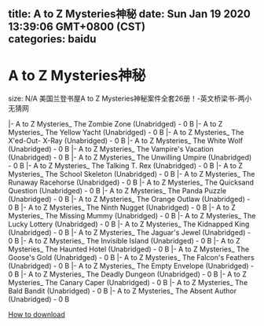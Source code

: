 
title: A to Z Mysteries神秘
date: Sun Jan 19 2020 13:39:06 GMT+0800 (CST)    
categories: baidu
---

# A to Z Mysteries神秘
size: N/A
 美国兰登书屋A to Z Mysteries神秘案件全套26册！-英文桥梁书-两小无猜网
 
|- A to Z Mysteries_ The Zombie Zone (Unabridged) - 0 B
|- A to Z Mysteries_ The Yellow Yacht (Unabridged) - 0 B
|- A to Z Mysteries_ The X'ed-Out- X-Ray (Unabridged) - 0 B
|- A to Z Mysteries_ The White Wolf (Unabridged) - 0 B
|- A to Z Mysteries_ The Vampire's Vacation (Unabridged) - 0 B
|- A to Z Mysteries_ The Unwilling Umpire (Unabridged) - 0 B
|- A to Z Mysteries_ The Talking T. Rex (Unabridged) - 0 B
|- A to Z Mysteries_ The School Skeleton (Unabridged) - 0 B
|- A to Z Mysteries_ The Runaway Racehorse (Unabridged) - 0 B
|- A to Z Mysteries_ The Quicksand Question (Unabridged) - 0 B
|- A to Z Mysteries_ The Panda Puzzle (Unabridged) - 0 B
|- A to Z Mysteries_ The Orange Outlaw (Unabridged) - 0 B
|- A to Z Mysteries_ The Ninth Nugget (Unabridged) - 0 B
|- A to Z Mysteries_ The Missing Mummy (Unabridged) - 0 B
|- A to Z Mysteries_ The Lucky Lottery (Unabridged) - 0 B
|- A to Z Mysteries_ The Kidnapped King (Unabridged) - 0 B
|- A to Z Mysteries_ The Jaguar's Jewel (Unabridged) - 0 B
|- A to Z Mysteries_ The Invisible Island (Unabridged) - 0 B
|- A to Z Mysteries_ The Haunted Hotel (Unabridged) - 0 B
|- A to Z Mysteries_ The Goose's Gold (Unabridged) - 0 B
|- A to Z Mysteries_ The Falcon's Feathers (Unabridged) - 0 B
|- A to Z Mysteries_ The Empty Envelope (Unabridged) - 0 B
|- A to Z Mysteries_ The Deadly Dungeon (Unabridged) - 0 B
|- A to Z Mysteries_ The Canary Caper (Unabridged) - 0 B
|- A to Z Mysteries_ The Bald Bandit (Unabridged) - 0 B
|- A to Z Mysteries_ The Absent Author (Unabridged) - 0 B

[How to download](https://bpcam.bemobtrk.com/go/2ceec3aa-1ca2-46d6-b9ff-aaa5c184517c?jno=176)